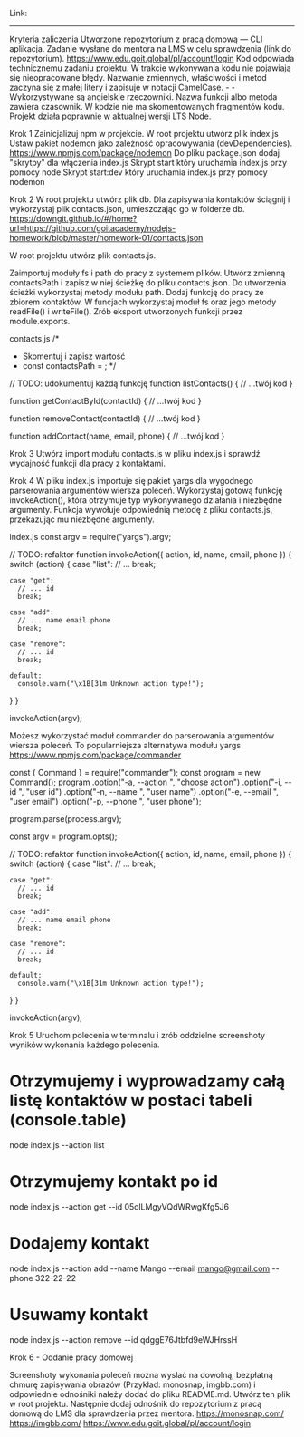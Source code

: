 Link:

---

Kryteria zaliczenia
Utworzone repozytorium z pracą domową — CLI aplikacja.
Zadanie wysłane do mentora na LMS w celu sprawdzenia (link do repozytorium).
https://www.edu.goit.global/pl/account/login
Kod odpowiada technicznemu zadaniu projektu.
W trakcie wykonywania kodu nie pojawiają się nieopracowane błędy.
Nazwanie zmiennych, właściwości i metod zaczyna się z małej litery i zapisuje w notacji CamelCase. - - Wykorzystywane są angielskie rzeczowniki.
Nazwa funkcji albo metoda zawiera czasownik.
W kodzie nie ma skomentowanych fragmentów kodu.
Projekt działa poprawnie w aktualnej wersji LTS Node.

Krok 1
Zainicjalizuj npm w projekcie.
W root projektu utwórz plik index.js
Ustaw pakiet nodemon jako zależność opracowywania (devDependencies). https://www.npmjs.com/package/nodemon
Do pliku package.json dodaj "skrytpy" dla włączenia index.js
Skrypt start który uruchamia index.js przy pomocy node
Skrypt start:dev który uruchamia index.js przy pomocy nodemon

Krok 2
W root projektu utwórz plik db. Dla zapisywania kontaktów ściągnij i wykorzystaj plik contacts.json, umieszczając go w folderze db.
https://downgit.github.io/#/home?url=https://github.com/goitacademy/nodejs-homework/blob/master/homework-01/contacts.json

W root projektu utwórz plik contacts.js.

Zaimportuj moduły fs i path do pracy z systemem plików. Utwórz zmienną contactsPath i zapisz w niej ścieżkę do pliku contacts.json. Do utworzenia ścieżki wykorzystaj metody modułu path. Dodaj funkcję do pracy ze zbiorem kontaktów. W funcjach wykorzystaj moduł fs oraz jego metody readFile() i writeFile(). Zrób eksport utworzonych funkcji przez module.exports.

contacts.js
/\*

- Skomentuj i zapisz wartość
- const contactsPath = ;
  \*/

// TODO: udokumentuj każdą funkcję
function listContacts() {
// ...twój kod
}

function getContactById(contactId) {
// ...twój kod
}

function removeContact(contactId) {
// ...twój kod
}

function addContact(name, email, phone) {
// ...twój kod
}

Krok 3
Utwórz import modułu contacts.js w pliku index.js i sprawdź wydajność funkcji dla pracy z kontaktami.

Krok 4
W pliku index.js importuje się pakiet yargs dla wygodnego parserowania argumentów wiersza poleceń. Wykorzystaj gotową funkcję invokeAction(), która otrzymuje typ wykonywanego działania i niezbędne argumenty. Funkcja wywołuje odpowiednią metodę z pliku contacts.js, przekazując mu niezbędne argumenty.

index.js
const argv = require("yargs").argv;

// TODO: refaktor
function invokeAction({ action, id, name, email, phone }) {
switch (action) {
case "list":
// ...
break;

    case "get":
      // ... id
      break;

    case "add":
      // ... name email phone
      break;

    case "remove":
      // ... id
      break;

    default:
      console.warn("\x1B[31m Unknown action type!");

}
}

invokeAction(argv);

Możesz wykorzystać moduł commander do parserowania argumentów wiersza poleceń. To popularniejsza alternatywa modułu yargs
https://www.npmjs.com/package/commander

const { Command } = require("commander");
const program = new Command();
program
.option("-a, --action <type>", "choose action")
.option("-i, --id <type>", "user id")
.option("-n, --name <type>", "user name")
.option("-e, --email <type>", "user email")
.option("-p, --phone <type>", "user phone");

program.parse(process.argv);

const argv = program.opts();

// TODO: refaktor
function invokeAction({ action, id, name, email, phone }) {
switch (action) {
case "list":
// ...
break;

    case "get":
      // ... id
      break;

    case "add":
      // ... name email phone
      break;

    case "remove":
      // ... id
      break;

    default:
      console.warn("\x1B[31m Unknown action type!");

}
}

invokeAction(argv);

Krok 5
Uruchom polecenia w terminalu i zrób oddzielne screenshoty wyników wykonania każdego polecenia.

# Otrzymujemy i wyprowadzamy całą listę kontaktów w postaci tabeli (console.table)

node index.js --action list

# Otrzymujemy kontakt po id

node index.js --action get --id 05olLMgyVQdWRwgKfg5J6

# Dodajemy kontakt

node index.js --action add --name Mango --email mango@gmail.com --phone 322-22-22

# Usuwamy kontakt

node index.js --action remove --id qdggE76Jtbfd9eWJHrssH

Krok 6 - Oddanie pracy domowej

Screenshoty wykonania poleceń można wysłać na dowolną, bezpłatną chmurę zapisywania obrazów (Przykład: monosnap, imgbb.com) i odpowiednie odnośniki należy dodać do pliku README.md. Utwórz ten plik w root projektu. Następnie dodaj odnośnik do repozytorium z pracą domową do LMS dla sprawdzenia przez mentora.
https://monosnap.com/
https://imgbb.com/
https://www.edu.goit.global/pl/account/login
